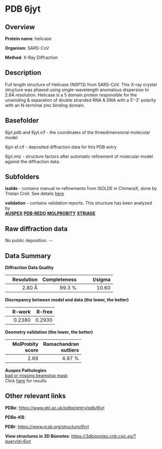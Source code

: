 # PDB 6jyt

## Overview

**Protein name**: helicase

**Organism**: SARS-CoV

**Method**: X-Ray Diffraction

## Description

Full length structure of Helicase (NSP13) from SARS-CoV. This X-ray crystal structure was phased using single-wavelength anomalous dispersion to 2.8Å resolution. Helicase is a 5 domain protein responsible for the unwinding & separation of double stranded RNA & DNA with a 5'-3' polarity with an N-terminal zinc binding domain.

## Basefolder

6jyt.pdb and 6jyt.cif - the coordinates of the threedimensional molecular model

6jyt-sf.cif - deposited diffraction data for this PDB entry

6jyt.mtz - structure factors after automatic refinement of molecular model against the diffraction data.

## Subfolders

**isolde** - contains manual re-refinements from ISOLDE in ChimeraX, done by Tristan Croll. See details [here](https://github.com/thorn-lab/coronavirus_structural_task_force/blob/master/pdb/helicase/SARS-CoV/6jyt/isolde/directory_info.txt)



**validation** - contains validation reports. This structure has been analyzed by <br>[**AUSPEX**](https://github.com/thorn-lab/coronavirus_structural_task_force/tree/master/pdb/helicase/SARS-CoV/6jyt/validation/auspex) [**PDB-REDO**](https://github.com/thorn-lab/coronavirus_structural_task_force/tree/master/pdb/helicase/SARS-CoV/6jyt/validation/pdb-redo) [**MOLPROBITY**](https://github.com/thorn-lab/coronavirus_structural_task_force/tree/master/pdb/helicase/SARS-CoV/6jyt/validation/molprobity) [**XTRIAGE**](https://github.com/thorn-lab/coronavirus_structural_task_force/blob/master/pdb/helicase/SARS-CoV/6jyt/validation/Xtriage_output.log)  



## Raw diffraction data

No public deposition. --<br> 

## Data Summary
**Diffraction Data Quality**

|   | Resolution | Completeness| I/sigma |
|---|-------------:|----------------:|--------------:|
|   |2.80 Å|99.3  %|<img width=50/>10.60|

**Discrepancy between model and data (the lower, the better)**

|   | **R-work**| **R-free**   
|---|-------------:|----------------:|           
||  0.2380|  0.2930|

**Geometry validation (the lower, the better)**

|   |**MolProbity<br>score**| **Ramachandran<br>outliers** 
|---|-------------:|----------------:|
||  2.69|  4.97 %|

**Auspex Pathologies**<br> [bad or missing beamstop mask](https://www.auspex.de/pathol/#2)<br>Click [here](https://github.com/thorn-lab/coronavirus_structural_task_force/blob/master/pdb/helicase/SARS-CoV/6jyt/validation/auspex/6jyt_auspex_comments.txt)  for results

 



## Other relevant links 
**PDBe**:  https://www.ebi.ac.uk/pdbe/entry/pdb/6jyt

**PDBe-KB**:  
 
**PDBr**: https://www.rcsb.org/structure/6jyt 

**View structures in 3D Bionotes**: https://3dbionotes.cnb.csic.es/?queryId=6jyt

